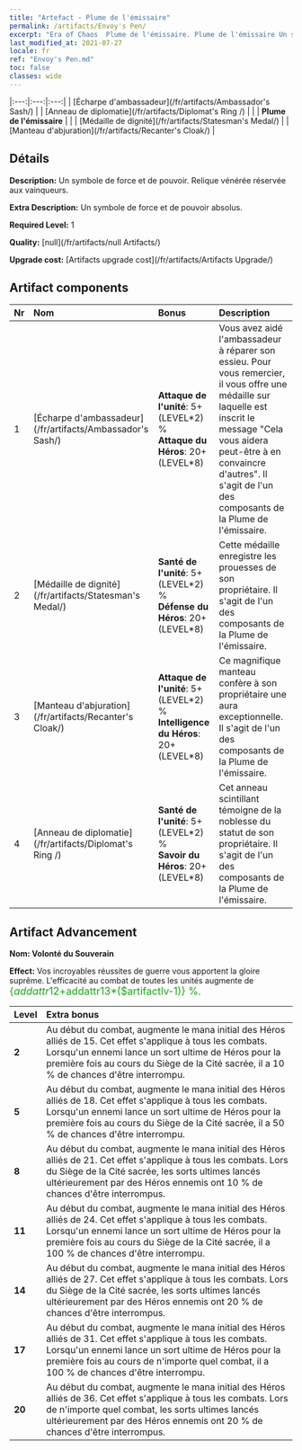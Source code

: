 ```yaml
---
title: "Artefact - Plume de l'émissaire"
permalink: /artifacts/Envoy's Pen/
excerpt: "Era of Chaos  Plume de l'émissaire. Plume de l'émissaire Un symbole de force et de pouvoir. Relique vénérée réservée aux vainqueurs."
last_modified_at: 2021-07-27
locale: fr
ref: "Envoy's Pen.md"
toc: false
classes: wide
---
```


  |:---:|:---:|:---:| 
  |  [Écharpe d'ambassadeur](/fr/artifacts/Ambassador's Sash/) |   |  [Anneau de diplomatie](/fr/artifacts/Diplomat's Ring /) | 
  |   | **Plume de l'émissaire** |  | 
  |  [Médaille de dignité](/fr/artifacts/Statesman's Medal/) |   |  [Manteau d'abjuration](/fr/artifacts/Recanter's Cloak/) | 


## Détails

 **Description:** Un symbole de force et de pouvoir. Relique vénérée réservée aux vainqueurs.

 **Extra Description:** Un symbole de force et de pouvoir absolus.

 **Required Level:** 1

 **Quality:** [null](/fr/artifacts/null Artifacts/)

 **Upgrade cost:** [Artifacts upgrade cost](/fr/artifacts/Artifacts Upgrade/)



## Artifact components

  | Nr |    Nom    |   Bonus | Description | 
  |:---|:-----------|:--------|:------------| 
  | 1 | [Écharpe d'ambassadeur](/fr/artifacts/Ambassador's Sash/) | **Attaque de l'unité**: 5+(LEVEL\*2) %<br/>**Attaque du Héros**: 20+(LEVEL\*8) | Vous avez aidé l'ambassadeur à réparer son essieu. Pour vous remercier, il vous offre une médaille sur laquelle est inscrit le message \"Cela vous aidera peut-être à en convaincre d'autres\". Il s'agit de l'un des composants de la Plume de l'émissaire. | 
  | 2 | [Médaille de dignité](/fr/artifacts/Statesman's Medal/) | **Santé de l'unité**: 5+(LEVEL\*2) %<br/>**Défense du Héros**: 20+(LEVEL\*8) | Cette médaille enregistre les prouesses de son propriétaire. Il s'agit de l'un des composants de la Plume de l'émissaire. | 
  | 3 | [Manteau d'abjuration](/fr/artifacts/Recanter's Cloak/) | **Attaque de l'unité**: 5+(LEVEL\*2) %<br/>**Intelligence du Héros**: 20+(LEVEL\*8) | Ce magnifique manteau confère à son propriétaire une aura exceptionnelle. Il s'agit de l'un des composants de la Plume de l'émissaire. | 
  | 4 | [Anneau de diplomatie](/fr/artifacts/Diplomat's Ring /) | **Santé de l'unité**: 5+(LEVEL\*2) %<br/>**Savoir du Héros**: 20+(LEVEL\*8) | Cet anneau scintillant témoigne de la noblesse du statut de son propriétaire. Il s'agit de l'un des composants de la Plume de l'émissaire. | 


## Artifact Advancement

 **Nom: Volonté du Souverain**

 **Effect:** Vos incroyables réussites de guerre vous apportent la gloire suprême. L'efficacité au combat de toutes les unités augmente de <span style="color: #1ca216;font-size:18px">{$addattr12+$addattr13*($artifactlv-1)} %</span>.

  |  Level  |    Extra bonus  | 
  |:--------|:----------------| 
  | **2** | Au début du combat, augmente le mana initial des Héros alliés de 15. Cet effet s'applique à tous les combats. Lorsqu'un ennemi lance un sort ultime de Héros pour la première fois au cours du Siège de la Cité sacrée, il a 10 % de chances d'être interrompu. | 
  | **5** | Au début du combat, augmente le mana initial des Héros alliés de 18. Cet effet s'applique à tous les combats. Lorsqu'un ennemi lance un sort ultime de Héros pour la première fois au cours du Siège de la Cité sacrée, il a 50 % de chances d'être interrompu. | 
  | **8** | Au début du combat, augmente le mana initial des Héros alliés de 21. Cet effet s'applique à tous les combats. Lors du Siège de la Cité sacrée, les sorts ultimes lancés ultérieurement par des Héros ennemis ont 10 % de chances d'être interrompus. | 
  | **11** | Au début du combat, augmente le mana initial des Héros alliés de 24. Cet effet s'applique à tous les combats. Lorsqu'un ennemi lance un sort ultime de Héros pour la première fois au cours du Siège de la Cité sacrée, il a 100 % de chances d'être interrompu. | 
  | **14** | Au début du combat, augmente le mana initial des Héros alliés de 27. Cet effet s'applique à tous les combats. Lors du Siège de la Cité sacrée, les sorts ultimes lancés ultérieurement par des Héros ennemis ont 20 % de chances d'être interrompus. | 
  | **17** | Au début du combat, augmente le mana initial des Héros alliés de 31. Cet effet s'applique à tous les combats. Lorsqu'un ennemi lance un sort ultime de Héros pour la première fois au cours de n'importe quel combat, il a 100 % de chances d'être interrompu. | 
  | **20** | Au début du combat, augmente le mana initial des Héros alliés de 36. Cet effet s'applique à tous les combats. Lors de n'importe quel combat, les sorts ultimes lancés ultérieurement par des Héros ennemis ont 20 % de chances d'être interrompus. | 
